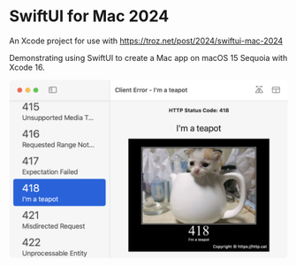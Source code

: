 # SwiftUI for Mac 2024

An Xcode project for use with https://troz.net/post/2024/swiftui-mac-2024

Demonstrating using SwiftUI to create a Mac app on macOS 15 Sequoia with Xcode 16.

![Sample App](assets/http_teapot.png)
